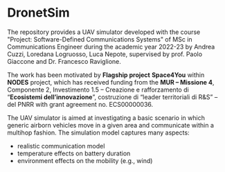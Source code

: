 # DronetSim 

The repository provides a UAV simulator developed with the course "Project: Software-Defined Communications Systems" of MSc in Communications Engineer during the academic year 2022-23 by Andrea Cuzzi, Loredana Logruosso, Luca Nepote, supervised by prof. Paolo Giaccone and Dr. Francesco Raviglione.

The work has been motivated by __Flagship project__ **Space4You** within **NODES** project, which has received funding from the __MUR – Missione 4__, Componente 2, Investimento 1.5 – Creazione e rafforzamento di “**Ecosistemi dell’innovazione**”, costruzione di “leader territoriali di R&S” – del PNRR with grant agreement no. ECS00000036.

The UAV simulator is aimed at investigating a basic scenario in which generic airborn vehicles move in a given area and communicate within a multihop fashion. The simulation model captures many aspects:
- realistic communication model 
- temperature effects on battery duration
- environment effects on the mobility (e.g., wind)

